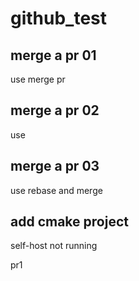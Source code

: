 # github_test

## merge a pr 01

use merge pr

## merge a pr 02

use

## merge a pr 03

use rebase and merge

## add cmake project

self-host not running

pr1

